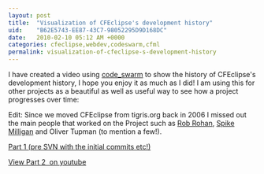 ```yaml
---
layout: post
title:  "Visualization of CFEclipse's development history"
uid:	"B62E5743-EE87-43C7-98052295D9D168DC"
date:   2010-02-10 05:12 AM +0000
categories: cfeclipse,webdev,codeswarm,cfml
permalink: visualization-of-cfeclipse-s-development-history
---
```

<p>I have created a video using <a href="http://code.google.com/p/codeswarm/">code_swarm</a> to show the history of CFEclipse's development history, I hope you enjoy it as much as I did! I am using this for other projects as a beautiful as well as useful way to see how a project progresses over time:</p>
<p>Edit: Since we moved CFEclipse from tigris.org back in 2006 I missed out the main people that worked on the Project such as <a href="http://robrohan.com/">Rob Rohan</a>, <a href="http://www.yellowbadger.com/">Spike Milligan</a> and Oliver Tupman (to mention a few!). </p>
<p><a href="http://www.youtube.com/watch?v=KxMxVhcvWIQ">Part 1 (pre SVN with the initial commits etc!) </a></p>
<p><a href="http://www.youtube.com/watch?v=2adJuXuSrmU">View Part 2  on </a><a href="http://www.youtube.com/watch?v=2adJuXuSrmU">youtube</a></p>